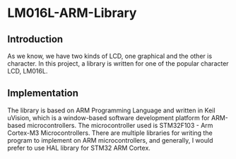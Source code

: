 
<h1>
  LM016L-ARM-Library
</h1>

<h2>
  Introduction
 </h2>
As we know, we have two kinds of LCD, one graphical and the other is character. In this project, a library is written for one of the popular character LCD, LM016L. 

<h2>
  Implementation
</h2>
The library is based on ARM Programming Language and written in Keil uVision, which is a window-based software development platform for ARM-based microcontrollers. 
The microcontroller used is STM32F103 - Arm Cortex-M3 Microcontrollers.
There are multiple libraries for writing the program to implement on ARM microcontrollers, and generally, I would prefer to use HAL library for STM32 ARM Cortex.
